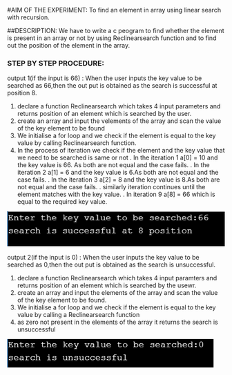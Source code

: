 #AIM OF THE EXPERIMENT: To find an element in array using linear search with recursion.

##DESCRIPTION: We have to write a c peogram to find whether the element is present in an array or not by using Reclinearsearch function and to find out the position of the element in the array.

### STEP BY STEP PROCEDURE:
output 1(if the input is 66) : When the user inputs the key value to be searched as 66,then the out put is obtained as the search is successful at position 8.

1. declare a function Reclinearsearch which takes 4 input parameters and returns position of an element which is searched by the user.
2. create an array and input the velements of the array and scan the value of the key element to be found
5. We initialise a for loop and we check if the element is equal to the key value by calling Reclinearsearch function.
3. In the process of iteration we check if the element and the key value that we need to be searched is same or not
. In the iteration 1 a[0] = 10 and the key value is 66. As both are not equal and the case fails.
. In the iteration 2 a[1] = 6 and the key value is 6.As both are not equal and the case fails.
. In the iteration 3 a[2] = 8 and the key value is 8.As both are not equal and the case fails.
. similarly iteration continues until the element matches with the key value.
. In iteration 9 a[8] = 66 which is equal to the required key value.




![output 1](linear_search_recursion.1.PNG)

output 2(if the input is 0) : When the user inputs the key value to be searched as 0,then the out put is obtained as the search is unsuccessful.

1. declare a function Reclinearsearch which takes 4 input paramters and returns position of an element which is searched by the usewr.
2. create an array and input the elements of the array and scan the value of the key element to be found.
3. We initialise a for loop and we check if the element is equal to the key value by calling a Reclinearsearch function
4. as zero not present in the elements of the array it returns the search is unsuccessful

![output 2](linear_search_recursion.2.PNG)
